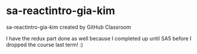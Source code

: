 # sa-reactintro-gia-kim
sa-reactintro-gia-kim created by GitHub Classroom

I have the redux part done as well because I completed up until SA5 before I dropped the course last term! :)

